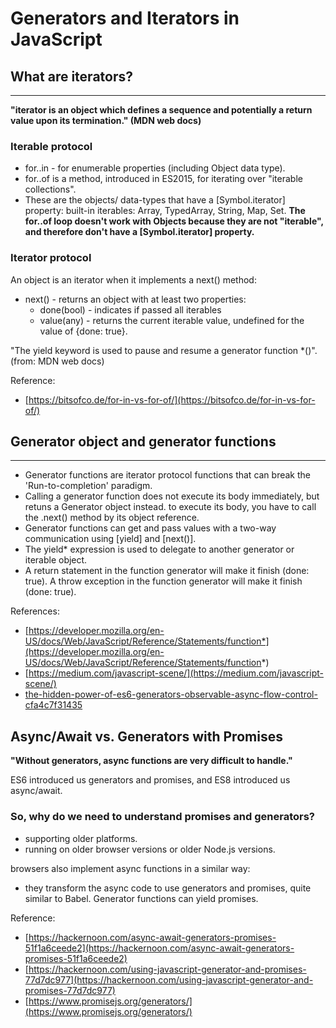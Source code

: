 # Generators and Iterators in JavaScript

## What are iterators?
--------------------
**"iterator is an object which defines a sequence and potentially a return value upon its termination." (MDN web docs)**

### Iterable protocol
- for..in  - for enumerable properties (including Object data type).
- for..of is a method, introduced in ES2015, for iterating over "iterable collections".
- These are the objects/ data-types that have a [Symbol.iterator] property:
    built-in iterables: Array, TypedArray, String, Map, Set.
**The for..of loop doesn't work with Objects because they are not "iterable", and therefore don't have a [Symbol.iterator] property.**

### Iterator protocol
An object is an iterator when it implements a next() method:
- next() - returns an object with at least two properties:
    - done(bool) - indicates if passed all iterables
    - value(any) - returns the current iterable value, undefined for the value of {done: true}.
   
"The yield keyword is used to pause and resume a generator function *()". (from: MDN web docs)

Reference:

- [https://bitsofco.de/for-in-vs-for-of/](https://bitsofco.de/for-in-vs-for-of/)


## Generator object and generator functions
--------------------
- Generator functions are iterator protocol functions that can break the 'Run-to-completion' paradigm.
- Calling a generator function does not execute its body immediately, but retuns a Generator object instead.
    to execute its body, you have to call the .next() method by its object reference.
- Generator functions can get and pass values with a two-way communication using [yield] and [next()].
- The yield* expression is used to delegate to another generator or iterable object.
- A return statement in the function generator will make it finish (done: true).
  A throw exception in the function generator will make it finish (done: true).

References:

- [https://developer.mozilla.org/en-US/docs/Web/JavaScript/Reference/Statements/function*](https://developer.mozilla.org/en-US/docs/Web/JavaScript/Reference/Statements/function*)
- [https://medium.com/javascript-scene/](https://medium.com/javascript-scene/)
- [the-hidden-power-of-es6-generators-observable-async-flow-control-cfa4c7f31435](the-hidden-power-of-es6-generators-observable-async-flow-control-cfa4c7f31435)


## Async/Await vs. Generators with Promises
**"Without generators, async functions are very difficult to handle."**

ES6 introduced us generators and promises, and ES8 introduced us async/await. 
### So, why do we need to understand promises and generators?
- supporting older platforms.
- running on older browser versions or older Node.js versions.

browsers also implement async functions in a similar way:
- they transform the async code to use generators and promises, quite similar to Babel.
Generator functions can yield promises.


Reference:

- [https://hackernoon.com/async-await-generators-promises-51f1a6ceede2](https://hackernoon.com/async-await-generators-promises-51f1a6ceede2)
- [https://hackernoon.com/using-javascript-generator-and-promises-77d7dc977](https://hackernoon.com/using-javascript-generator-and-promises-77d7dc977)
- [https://www.promisejs.org/generators/](https://www.promisejs.org/generators/)
